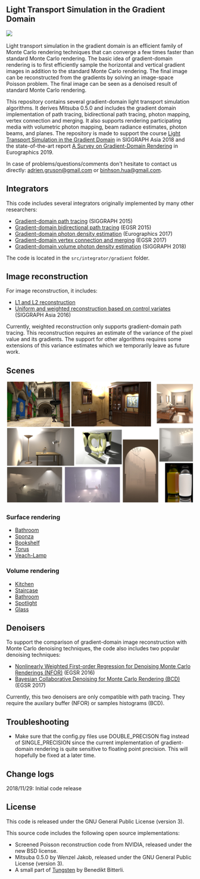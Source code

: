 Light Transport Simulation in the Gradient Domain
-------------------------------------------------------------------------

![](http://beltegeuse.s3-website-ap-northeast-1.amazonaws.com/research/2018_GradientCourse/img/teaser.jpg)

  Light transport simulation in the gradient domain is an efficient family of Monte Carlo rendering techniques that can converge a few times faster than standard Monte Carlo rendering. The basic idea of gradient-domain rendering is to first efficiently sample the horizontal and vertical gradient images in addition to the standard Monte Carlo rendering. The final image can be reconstructed from the gradients by solving an image-space Poisson problem. The final image can be seen as a denoised result of standard Monte Carlo rendering. 
  
  This repository contains several gradient-domain light transport simulation algorithms. It derives Mitsuba 0.5.0 and includes the gradient domain implementation of path tracing, bidirectional path tracing, photon mapping, vertex connection and merging. It also supports rendering participating media with volumetric photon mapping, beam radiance estimates, photon beams, and planes. The repository is made to support the course [Light Transport Simulation in the Gradient Domain](http://beltegeuse.s3-website-ap-northeast-1.amazonaws.com/research/2018_GradientCourse/) in SIGGRAPH Asia 2018 and the state-of-the-art report [A Survey on Gradient-Domain Rendering](http://beltegeuse.s3-website-ap-northeast-1.amazonaws.com/research/2019_GradientSTAR/) in Eurographics 2019. 

  In case of problems/questions/comments don't hesitate to contact us
  directly: adrien.gruson@gmail.com or binhson.hua@gmail.com.

Integrators
-----------

This code includes several integrators originally implemented by many other researchers:
 - [Gradient-domain path tracing](https://github.com/mmanzi/gradientdomain-mitsuba) (SIGGRAPH 2015)
 - [Gradient-domain bidirectional path tracing](https://github.com/mmanzi/gradientdomain-mitsuba) (EGSR 2015)
 - [Gradient-domain photon density estimation](https://github.com/gradientpm/gpm) (Eurographics 2017)
 - [Gradient-domain vertex connection and merging](https://github.com/sunweilun/Mitsuba) (EGSR 2017)
 - [Gradient-domain volume photon density estimation](https://github.com/gradientpm/gvpm) (SIGGRAPH 2018)

The code is located in the `src/integrator/gradient` folder.

Image reconstruction
--------------------
For image reconstruction, it includes:
 - [L1 and L2 reconstruction](https://github.com/mmanzi/gradientdomain-mitsuba)
 - [Uniform and weighted reconstruction based on control variates](https://cs.dartmouth.edu/~wjarosz/publications/rousselle16image.html) (SIGGRAPH Asia 2016)

Currently, weighted reconstruction only supports gradient-domain path tracing. This reconstruction requires an estimate of the variance of the pixel value and its gradients. The support for other algorithms requires some extensions of this variance estimates which we temporarily leave as future work.

Scenes
------

![](montage.jpg)

### Surface rendering
- [Bathroom](http://beltegeuse.s3-website-ap-northeast-1.amazonaws.com/research/2017_GPM/bathroom3_scene.zip)
- [Sponza](http://beltegeuse.s3-website-ap-northeast-1.amazonaws.com/research/2017_GPM/sponza_scene.zip)
- [Bookshelf](http://beltegeuse.s3-website-ap-northeast-1.amazonaws.com/research/2017_GPM/bookshelf_scene.zip)
- [Torus](http://beltegeuse.s3-website-ap-northeast-1.amazonaws.com/research/2017_GPM/torus_scene.zip)
- [Veach-Lamp](http://beltegeuse.s3-website-ap-northeast-1.amazonaws.com/research/2017_GPM/veach-lamp_scene.zip)

### Volume rendering
- [Kitchen](http://beltegeuse.s3-website-ap-northeast-1.amazonaws.com/research/2018_GVPM/kitchen_scene.zip)
- [Staircase](http://beltegeuse.s3-website-ap-northeast-1.amazonaws.com/research/2018_GVPM/staircase_scene.zip)
- [Bathroom](http://beltegeuse.s3-website-ap-northeast-1.amazonaws.com/research/2018_GVPM/bathroom_scene.zip)
- [Spotlight](http://beltegeuse.s3-website-ap-northeast-1.amazonaws.com/research/2018_GVPM/spotlight_scene.zip)
- [Glass](http://beltegeuse.s3-website-ap-northeast-1.amazonaws.com/research/2018_GVPM/glass_scene.zip)

Denoisers
---------
To support the comparison of gradient-domain image reconstruction with Monte Carlo denoising techniques, the code also includes two popular denoising techniques:
 - [Nonlinearly Weighted First-order Regression for Denoising Monte Carlo Renderings (NFOR)](https://benedikt-bitterli.me/nfor/) (EGSR 2016)
 - [Bayesian Collaborative Denoising for Monte Carlo Rendering (BCD)](https://perso.telecom-paristech.fr/boubek/papers/BCD/) (EGSR 2017)

Currently, this two denoisers are only compatible with path tracing. They require the auxilary buffer (NFOR) or samples histograms (BCD).

Troubleshooting
---------------
  - Make sure that the config.py files use DOUBLE_PRECISON flag instead
  of SINGLE_PRECISION since the current implementation of gradient-domain rendering is quite sensitive to floating point precision. This will hopefully be fixed at a later time.

Change logs
-----------

  2018/11/29: Initial code release


License
-------

This code is released under the GNU General Public License (version 3).

This source code includes the following open source implementations:

- Screened Poisson reconstruction code from NVIDIA, released under the new BSD license.
- Mitsuba 0.5.0 by Wenzel Jakob, released under the GNU General Public License (version 3).
- A small part of [Tungsten](https://github.com/tunabrain/tungsten) by Benedikt Bitterli.
